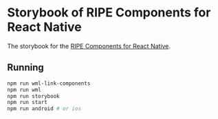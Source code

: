 # Storybook of RIPE Components for React Native

The storybook for the [RIPE Components for React Native](https://github.com/ripe-tech/ripe-components-react-native).

## Running

```bash
npm run wml-link-components
npm run wml
npm run storybook
npm run start
npm run android # or ios
```

